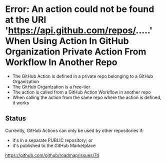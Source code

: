 # Error: An action could not be found at the URI 'https://api.github.com/repos/.....' When Using Action In GitHub Organization Private Action From Workflow In Another Repo

* The GitHub Action is defined in a private repo belonging to a GitHub Organization
* The GitHub Organization is a free-tier
* The action is called from a GitHub Action Workflow in another repo
* When calling the action from the same repo where the action is defined, it works

## Status

Currently, GitHub Actions can only be used by other repositories if:

* it's in a separate PUBLIC repository; or
* it's published to the GitHub Marketplace

https://github.com/github/roadmap/issues/74